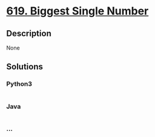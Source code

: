 # [619. Biggest Single Number](https://leetcode.com/problems/biggest-single-number)

## Description
None


## Solutions


### Python3

```python

```

### Java

```java

```

### ...
```

```
